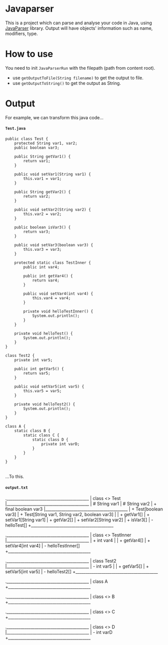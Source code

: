 # Javaparser

This is a project which can parse and analyse your code in Java, using [JavaParser](https://javaparser.org/) library. Output will have objects' information such as name, modifiers, type. 

# How to use

You need to init `JavaParserRun` with the filepath (path from content root).
- use `getOutputToFile(String filename)` to get the output to file.
- use `getOutputToString()` to get the output as String.

# Output

For example, we can transform this java code...
<h4 a><strong><code>Test.java</code></strong></h4>

```
public class Test {
    protected String var1, var2;
    public boolean var3;

    public String getVar1() {
        return var1;
    }

    public void setVar1(String var1) {
        this.var1 = var1;
    }

    public String getVar2() {
        return var2;
    }

    public void setVar2(String var2) {
        this.var2 = var2;
    }

    public boolean isVar3() {
        return var3;
    }

    public void setVar3(boolean var3) {
        this.var3 = var3;
    }

    protected static class TestInner {
        public int var4;

        public int getVar4() {
            return var4;
        }

        public void setVar4(int var4) {
            this.var4 = var4;
        }

        private void helloTestInner() {
            System.out.println();
        }
    }

    private void helloTest() {
        System.out.println();
    }
}

class Test2 {
    private int var5;

    public int getVar5() {
        return var5;
    }

    public void setVar5(int var5) {
        this.var5 = var5;
    }

    private void helloTest2() {
        System.out.println();
    }
}

class A {
    static class B {
        static class C {
            static class D {
                private int varD;
            }
        }
    }
}
```

</br>
...To this.
<h4 a><strong><code>output.txt</code></strong></h4>

._________________________________________
| class <<abstract>> Test 
|_________________________________________
|    # String var1 
|    # String var2 
|    + final boolean var3 
|_________________________________________
|    + Test[boolean var3] 
|    + Test[String var1, String var2, boolean var3] 
|
|    + getVar1[] 
|    + setVar1[String var1] 
|    + getVar2[] 
|    + setVar2[String var2] 
|    + isVar3[] 
|    - helloTest[] 
+_________________________________________

._________________________________________
|    class <<static>> TestInner 
|_________________________________________
|       + int var4 
|
|       + getVar4[] 
|       + setVar4[int var4] 
|       - helloTestInner[] 
+_________________________________________

._________________________________________
| class Test2 
|_________________________________________
|    - int var5 
|
|    + getVar5[] 
|    + setVar5[int var5] 
|    - helloTest2[] 
+_________________________________________

._________________________________________
| class A 
+_________________________________________

._________________________________________
|    class <<static>> B 
+_________________________________________

._________________________________________
|       class <<static>> C 
+_________________________________________

._________________________________________
|          class <<static>> D 
|_________________________________________
|             - int varD 
+_________________________________________

```


